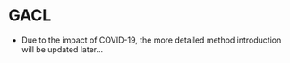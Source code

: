 # GACL

* Due to the impact of COVID-19, the more detailed method introduction will be updated later...
